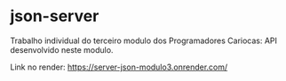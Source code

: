<h1>json-server</h1>

<p>Trabalho individual do terceiro modulo dos Programadores Cariocas: API desenvolvido neste modulo.</p>

Link no render: https://server-json-modulo3.onrender.com/

